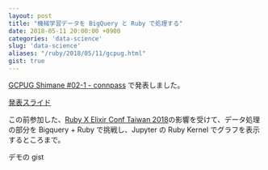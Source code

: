 ```yaml
---
layout: post
title: "機械学習データを BigQuery と Ruby で処理する"
date: 2018-05-11 20:00:00 +0900
categories: 'data-science'
slug: 'data-science'
aliases: "/ruby/2018/05/11/gcpug.html"
gist: true
---
```


[GCPUG Shimane \#02\-1 \- connpass](https://gcpug-shimane.connpass.com/event/83410/)
で発表しました。

[発表スライド](https://speakerdeck.com/regonn/ji-jie-xue-xi-detawo-bigquery-nizhi-itechu-li-suru-with-ruby)

この前参加した、[Ruby X Elixir Conf Taiwan 2018](https://tech-regonn.github.io/ruby/2018/05/04/ruby-conf-tw-workshop.html)の影響を受けて、データ処理の部分を Bigquery + Ruby で挑戦し、Jupyter の Ruby Kernel でグラフを表示するところまで。

デモの gist

<amp-gist
  data-gistid="3f261402f7fdc4ee110b4facb71c294b"
  layout="fixed-height"
  height="225">
</amp-gist>
